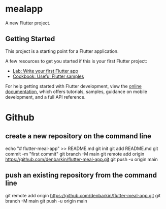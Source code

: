 # mealapp

A new Flutter project.

## Getting Started

This project is a starting point for a Flutter application.

A few resources to get you started if this is your first Flutter project:

- [Lab: Write your first Flutter app](https://docs.flutter.dev/get-started/codelab)
- [Cookbook: Useful Flutter samples](https://docs.flutter.dev/cookbook)

For help getting started with Flutter development, view the
[online documentation](https://docs.flutter.dev/), which offers tutorials,
samples, guidance on mobile development, and a full API reference.

# Github
## create a new repository on the command line
echo "# flutter-meal-app" >> README.md
git init
git add README.md
git commit -m "first commit"
git branch -M main
git remote add origin https://github.com/denbarkin/flutter-meal-app.git
git push -u origin main

##  push an existing repository from the command line
git remote add origin https://github.com/denbarkin/flutter-meal-app.git
git branch -M main
git push -u origin main
